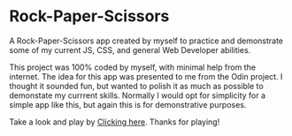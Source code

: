 # Rock-Paper-Scissors

A Rock-Paper-Scissors app created by myself to practice and demonstrate some of my current JS, CSS, and general Web Developer abilities.

This project was 100% coded by myself, with minimal help from the internet. The idea for this app was presented to me from the Odin project. I thought it sounded fun, but wanted to polish it as much as possible to demonstate my currrent skills. Normally I would opt for simplicity for a simple app like this, but again this is for demonstrative purposes.

Take a look and play by [Clicking here](https://mac-mann.github.io/Rock-Paper-Scissors/). Thanks for playing!
